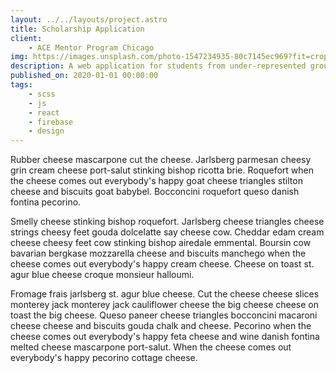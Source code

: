 ```yaml
---
layout: ../../layouts/project.astro
title: Scholarship Application
client:
    - ACE Mentor Program Chicago
img: https://images.unsplash.com/photo-1547234935-80c7145ec969?fit=crop&w=1400&h=700&q=7
description: A web application for students from under-represented groups to apply for college scholarships.
published_on: 2020-01-01 00:00:00
tags:
    - scss
    - js
    - react
    - firebase
    - design
---
```


Rubber cheese mascarpone cut the cheese. Jarlsberg parmesan cheesy grin cream cheese port-salut stinking bishop ricotta brie. Roquefort when the cheese comes out everybody's happy goat cheese triangles stilton cheese and biscuits goat babybel. Bocconcini roquefort queso danish fontina pecorino.

Smelly cheese stinking bishop roquefort. Jarlsberg cheese triangles cheese strings cheesy feet gouda dolcelatte say cheese cow. Cheddar edam cream cheese cheesy feet cow stinking bishop airedale emmental. Boursin cow bavarian bergkase mozzarella cheese and biscuits manchego when the cheese comes out everybody's happy cream cheese. Cheese on toast st. agur blue cheese croque monsieur halloumi.

Fromage frais jarlsberg st. agur blue cheese. Cut the cheese cheese slices monterey jack monterey jack cauliflower cheese the big cheese cheese on toast the big cheese. Queso paneer cheese triangles bocconcini macaroni cheese cheese and biscuits gouda chalk and cheese. Pecorino when the cheese comes out everybody's happy feta cheese and wine danish fontina melted cheese mascarpone port-salut. When the cheese comes out everybody's happy pecorino cottage cheese.
